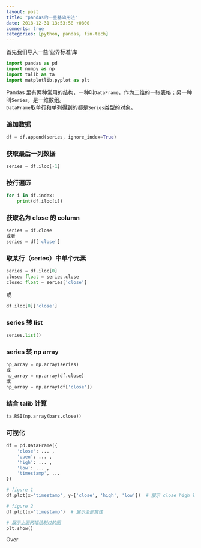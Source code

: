 ```yaml
---
layout: post
title: "pandas的一些基础用法"
date: 2018-12-31 13:53:58 +0800
comments: true
categories: [python, pandas, fin-tech]
---
```


首先我们导入一些‘业界标准’库

```python
import pandas as pd
import numpy as np
import talib as ta
import matplotlib.pyplot as plt
```

Pandas 里有两种常用的结构，一种叫`DataFrame`，作为二维的一张表格；另一种叫`Series`，是一维数组。  
`DataFrame`取单行和单列得到的都是`Series`类型的对象。  

### 追加数据

```python
df = df.append(series, ignore_index=True)
```

### 获取最后一列数据

```python
series = df.iloc[-1]
```

### 按行遍历

```python
for i in df.index:
    print(df.iloc[i])
```

### 获取名为 close 的 column

```python
series = df.close
或者
series = df['close']
```

<!--more-->

### 取某行（series）中单个元素

```python
series = df.iloc[0]
close: float = series.close
close: float = series['close']
```

或

```python
df.iloc[0]['close']
```

### series 转 list

```python
series.list()
```

### series 转 np array

```python
np_array = np.array(series)
或
np_array = np.array(df.close)
或
np_array = np.array(df['close'])
```

### 结合 talib 计算

```python
ta.RSI(np.array(bars.close))
```

### 可视化

```python
df = pd.DataFrame({
    'close': ... ,
    'open': ... ,
    'high': ... ,
    'low': ... ,
    'timestamp', ...
})

# figure 1
df.plot(x='timestamp', y=['close', 'high', 'low'])  # 展示 close high low 三个属性

# figure 2
df.plot(x='timestamp')  # 展示全部属性

# 展示上面两幅绘制过的图
plt.show()
```


Over




